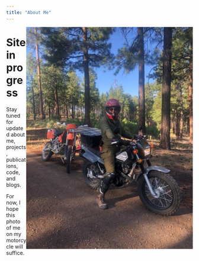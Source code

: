 ```yaml
---
title: "About Me"
---
```

<img align="right" src="photos/bike.jpg" height="600">

# Site in progress

Stay tuned for updated about me, projects, publications, code, and blogs.

For now, I hope this photo of me on my motorcycle will suffice. 
